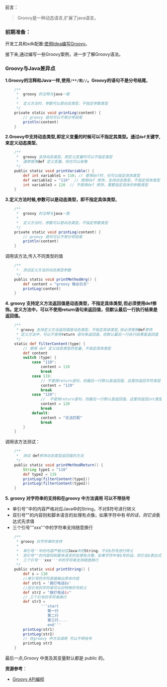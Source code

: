 前言：
>Groovy是一种动态语言,扩展了java语言。

### **前期准备**：

开发工具和sdk配置:[使用Idea编写Groovy](https://blog.csdn.net/weixin_34007020/article/details/90568509)。

接下来,通过编写一些Groovy案例，进一步了解Groovy语法。


### **Groovy与Java差异点**

**1.Groovy的注释和Java一样,使用`/**/和//`。Groovy的语句不是分号结尾**。
```Groovy
    /**
     *  groovy 的注释与java一致
     *
     *  定义方法时，参数可以是动态类型，不指定参数类型
     */
    private static void printLog(content) {
        // groovy 语句可以不用分号结尾
        println(content)
    }
```
**2.Groovy中支持动态类型,即定义变量的时候可以不指定其类型。通过`def`关键字,来定义动态类型**。
```Groovy
    /**
     *  groovy 支持动态类型，即定义变量时可以不指定类型
     *  通常使用def 定义变量，但也可以省略
     */
    public static void printVariable() {
        def int variable1 = 110; // 使用def时，也可以指定具体类型
        def variable2 = "119"  // 使用def 修饰，支持动态类型，不指定具体类型
        int variable3 = 120  // 不使用def 修饰，需要指定具体的参数类型
    }
```
**3.定义方法时候,参数可以是动态类型，即不指定具体类型**。
```Groovy
    /**
     *  groovy 的注释与java一致
     *
     *  定义方法时，参数可以是动态类型，不指定参数类型
     */
    private static void printLog(content) {
        // groovy 语句可以不用分号结尾
        println(content)
    }
```
调用该方法,传入不同类型的值
```Groovy
    /**
     *  测试定义方法的动态类型参数
     */
    public static void printMethodArg() {
        def content = "groovy 输出日志"
        printLog(content)
    }
```
**4. groovy 支持定义方法返回值是动态类型，不指定具体类型,但必须使用def修饰。定义方法中，可以不使用return语句来返回值，但默认最后一行执行结果是返回值。**

```groovy
    /**
     * groovy 支持定义方法返回值是动态类型，不指定具体类型,但必须使用def修饰
     * 定义方法中，可以不使用return 语句来返回值，但默认最后一行执行结果是返回值
     */
    static def filterContent(type) {
        // 使用 def 定义动态类型的变量，不指定具体类型
        def content
        switch (type) {
            case "110":
                content = 110
                break
            case 119:
                // 不使用return语句，则最后一行默认是返回值，这里则返回字符类型
                content = "119"
                break
            case "120":
                //  不使用return语句，则最后一行默认是返回值，这里则返回int类型
                content = 120
                break
            default:
                content = "无法匹配"
                break
        }
    }
```
调用该方法测试：
```groovy
    /**
     *  测试 def修饰动态类型返回值的方法
     */
    public static void printMethodReturn() {
        String type1 = "110"
        def type2 = 119
        printLog(filterContent(type1))
        printLog(filterContent(type2))
    }
```
**5. groovy 对字符串的支持和在groovy 中方法调用 可以不带括号**

- 单引号''中的内容严格对应Java中的String，不对$符号进行转义
-  双引号""的内容则和脚本语言的处理有点像，如果字符中有$号的话，则它会$表达式先求值
-  三个引号'''xxx'''中的字符串支持随意换行

```groovy
    /**
     * groovy 对字符串的支持
     *
     *  单引号''中的内容严格对应Java中的String，不对$符号进行转义
     *  双引号""的内容则和脚本语言的处理有点像，如果字符中有$号的话，则它会$表达式先求值
     *  三个引号'''xxx'''中的字符串支持随意换行
     */
    public static void printString() {
        def s = 110
        //单引号的字符直接输出原本内容
        def str1 = '拨打电话$s'
        //双引号的字符串可以对特殊符号转义
        def str2 = "拨打电话$s"
        // 三个引号的字符串换行
        def str3 =
                '''start 
                   第一行
                   第二行
                   第三行....
                   end'''
        printLog(str1)
        printLog(str2)
        // 在groovy 中方法调用 可以不带括号
        printLog str3
    }
```

最后一点,Groovy 中类及其变量默认都是 public 的。




**资源参考**：

- [Groovy API编程](http://www.groovy-lang.org/api.html)